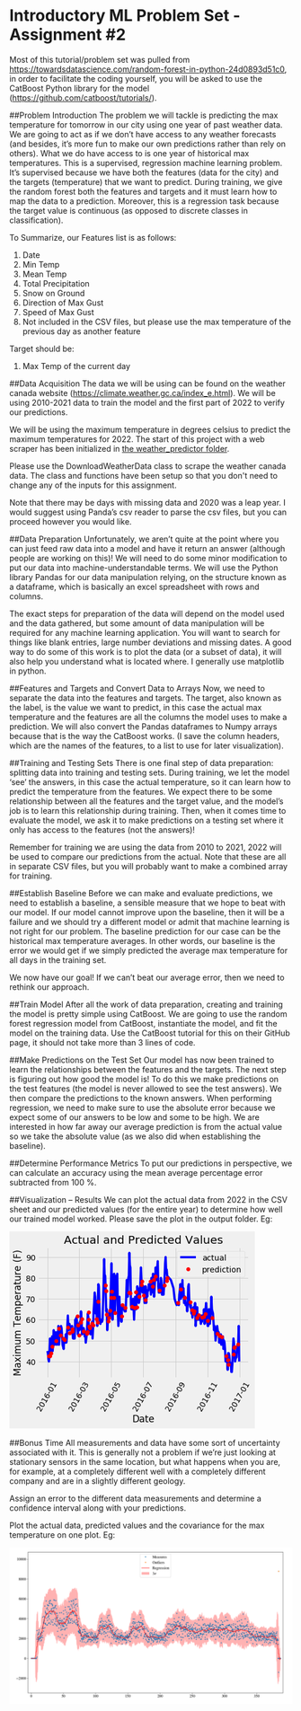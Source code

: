 # Introductory ML Problem Set - Assignment #2

Most of this tutorial/problem set was pulled from https://towardsdatascience.com/random-forest-in-python-24d0893d51c0, in order to facilitate the coding yourself, you will be asked to use the CatBoost Python library for the model (https://github.com/catboost/tutorials/).

##Problem Introduction
The problem we will tackle is predicting the max temperature for tomorrow in our city using one year of past weather data. We are going to act as if we don’t have access to any weather forecasts (and besides, it’s more fun to make our own predictions rather than rely on others). What we do have access to is one year of historical max temperatures. This is a supervised, regression machine learning problem. It’s supervised because we have both the features (data for the city) and the targets (temperature) that we want to predict. During training, we give the random forest both the features and targets and it must learn how to map the data to a prediction. Moreover, this is a regression task because the target value is continuous (as opposed to discrete classes in classification). 

To Summarize, our Features list is as follows:
1. Date
2. Min Temp
3. Mean Temp
4. Total Precipitation
5. Snow on Ground
6. Direction of Max Gust
7. Speed of Max Gust
8. Not included in the CSV files, but please use the max temperature of the previous day as another feature

Target should be:
1. Max Temp of the current day

##Data Acquisition
The data we will be using can be found on the weather canada website (https://climate.weather.gc.ca/index_e.html). We will be using 2010-2021 data to train the model and the first part of 2022 to verify our predictions.

We will be using the maximum temperature in degrees celsius to predict the maximum temperatures for 2022. The start of this project with a web scraper has been initialized in [the weather_predictor folder](weather_predictor/data/DownloadWeatherData.py). 

Please use the DownloadWeatherData class to scrape the weather canada data. The class and functions have been setup so that you don't need to change any of the inputs for this assignment.

Note that there may be days with missing data and 2020 was a leap year. I would suggest using Panda’s csv reader to parse the csv files, but you can proceed however you would like.

##Data Preparation
Unfortunately, we aren’t quite at the point where you can just feed raw data into a model and have it return an answer (although people are working on this)! We will need to do some minor modification to put our data into machine-understandable terms. We will use the Python library Pandas for our data manipulation relying, on the structure known as a dataframe, which is basically an excel spreadsheet with rows and columns.

The exact steps for preparation of the data will depend on the model used and the data gathered, but some amount of data manipulation will be required for any machine learning application. You will want to search for things like blank entries, large number deviations and missing dates. A good way to do some of this work is to plot the data (or a subset of data), it will also help you understand what is located where. I generally use matplotlib in python.

##Features and Targets and Convert Data to Arrays
Now, we need to separate the data into the features and targets. The target, also known as the label, is the value we want to predict, in this case the actual max temperature and the features are all the columns the model uses to make a prediction. We will also convert the Pandas dataframes to Numpy arrays because that is the way the CatBoost works. (I save the column headers, which are the names of the features, to a list to use for later visualization).



##Training and Testing Sets
There is one final step of data preparation: splitting data into training and testing sets. During training, we let the model ‘see’ the answers, in this case the actual temperature, so it can learn how to predict the temperature from the features. We expect there to be some relationship between all the features and the target value, and the model’s job is to learn this relationship during training. Then, when it comes time to evaluate the model, we ask it to make predictions on a testing set where it only has access to the features (not the answers)!

Remember for training we are using the data from 2010 to 2021, 2022 will be used to compare our predictions from the actual. Note that these are all in separate CSV files, but you will probably want to make a combined array for training.


##Establish Baseline
Before we can make and evaluate predictions, we need to establish a baseline, a sensible measure that we hope to beat with our model. If our model cannot improve upon the baseline, then it will be a failure and we should try a different model or admit that machine learning is not right for our problem. The baseline prediction for our case can be the historical max temperature averages. In other words, our baseline is the error we would get if we simply predicted the average max temperature for all days in the training set.

We now have our goal! If we can’t beat our average error, then we need to rethink our approach.

##Train Model
After all the work of data preparation, creating and training the model is pretty simple using CatBoost. We are going to use the random forest regression model from CatBoost, instantiate the model, and fit the model on the training data. Use the CatBoost tutorial for this on their GitHub page, it should not take more than 3 lines of code.

##Make Predictions on the Test Set
Our model has now been trained to learn the relationships between the features and the targets. The next step is figuring out how good the model is! To do this we make predictions on the test features (the model is never allowed to see the test answers). We then compare the predictions to the known answers. When performing regression, we need to make sure to use the absolute error because we expect some of our answers to be low and some to be high. We are interested in how far away our average prediction is from the actual value so we take the absolute value (as we also did when establishing the baseline).

##Determine Performance Metrics
To put our predictions in perspective, we can calculate an accuracy using the mean average percentage error subtracted from 100 %.

##Visualization – Results
We can plot the actual data from 2022 in the CSV sheet and our predicted values (for the entire year) to determine how well our trained model worked. Please save the plot in the output folder. Eg:

![result](imgs/output.png)

##Bonus Time
All measurements and data have some sort of uncertainty associated with it. This is generally not a problem if we’re just looking at stationary sensors in the same location, but what happens when you are, for example, at a completely different well with a completely different company and are in a slightly different geology. 

Assign an error to the different data measurements and determine a confidence interval along with your predictions. 

Plot the actual data, predicted values and the covariance for the max temperature on one plot. Eg:

![result2](imgs/output2.png)